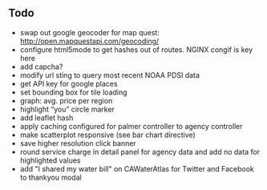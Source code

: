 Todo
------

* swap out google geocoder for map quest: http://open.mapquestapi.com/geocoding/
* configure html5mode to get hashes out of routes. NGINX congif is key here
* add capcha?
* modify url sting to query most recent NOAA PDSI data 
* get API key for google places
* set bounding box for tile loading
* graph: avg. price per region
* highlight “you” circle marker
* add leaflet hash
* apply caching configured for palmer controller to agency controller
* make scatterplot responsive (see bar chart directive)
* save higher resolution click banner
* round service charge in detail panel for agency data and add no data for highlighted values
* add "I shared my water bill" on CAWaterAtlas for Twitter and Facebook to thankyou modal
